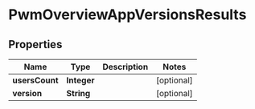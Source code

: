 # PwmOverviewAppVersionsResults

## Properties
Name | Type | Description | Notes
------------ | ------------- | ------------- | -------------
**usersCount** | **Integer** |  |  [optional]
**version** | **String** |  |  [optional]
